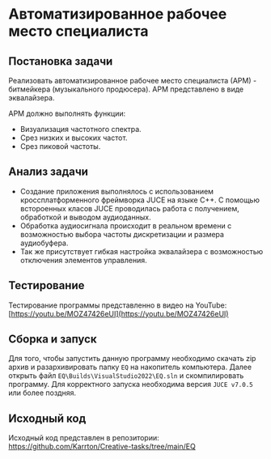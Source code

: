# Автоматизированное рабочее место специалиста
## Постановка задачи
Реализовать автоматизированное рабочее место специалиста (АРМ) - битмейкера (музыкального продюсера). АРМ представлено в виде эквалайзера.

АРМ должно выполнять функции:
- Визуализация частотного спектра.
- Срез низких и высоких частот.
- Срез пиковой частоты.

## Анализ задачи
- Создание приложения выполнялось с использованием кроссплатформенного фреймворка JUCE на языке C++. С помощью встороенных класов JUCE проводилась работа с получением, обработкой и выводом аудиоданных.
- Обработка аудиосигнала происходит в реальном времени с возможностью выбора частоты дискретизации и размера аудиобуфера.
- Так же присутствует гибкая настройка эквалайзера с возможностью отключения элементов управления.

## Тестирование
Тестирование программы представленно в видео на YouTube: [https://youtu.be/MOZ47426eUI](https://youtu.be/MOZ47426eUI)

## Сборка и запуск
Для того, чтобы запустить данную программу необходимо скачать zip архив и разархивировать папку ```EQ``` на накопитель компьютера. 
Далее открыть файл ```EQ\Builds\VisualStudio2022\EQ.sln``` и скомпилировать программу. Для корректного запуска необходима версия ```JUCE v7.0.5``` или более поздняя.

## Исходный код
Исходный код представлен в репозитории: https://github.com/Karrton/Creative-tasks/tree/main/EQ
